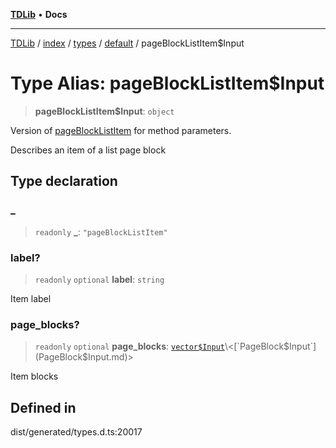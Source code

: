 [**TDLib**](../../../../../../README.md) • **Docs**

***

[TDLib](../../../../../../modules.md) / [index](../../../../../README.md) / [types](../../../README.md) / [default](../README.md) / pageBlockListItem$Input

# Type Alias: pageBlockListItem$Input

> **pageBlockListItem$Input**: `object`

Version of [pageBlockListItem](pageBlockListItem.md) for method parameters.

Describes an item of a list page block

## Type declaration

### \_

> `readonly` **\_**: `"pageBlockListItem"`

### label?

> `readonly` `optional` **label**: `string`

Item label

### page\_blocks?

> `readonly` `optional` **page\_blocks**: [`vector$Input`](vector$Input.md)\<[`PageBlock$Input`](PageBlock$Input.md)\>

Item blocks

## Defined in

dist/generated/types.d.ts:20017
